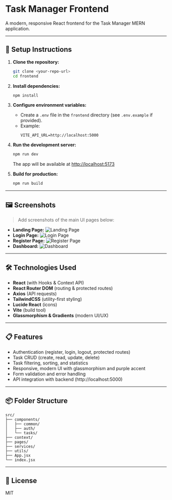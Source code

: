 # Task Manager Frontend

A modern, responsive React frontend for the Task Manager MERN application.

---

## 🚀 Setup Instructions

1. **Clone the repository:**
   ```bash
   git clone <your-repo-url>
   cd frontend
   ```
2. **Install dependencies:**
   ```bash
   npm install
   ```
3. **Configure environment variables:**
   - Create a `.env` file in the `frontend` directory (see `.env.example` if provided).
   - Example:
     ```env
     VITE_API_URL=http://localhost:5000
     ```
4. **Run the development server:**
   ```bash
   npm run dev
   ```
   The app will be available at [http://localhost:5173](http://localhost:5173)

5. **Build for production:**
   ```bash
   npm run build
   ```

---

## 🖼️ Screenshots

> Add screenshots of the main UI pages below:

- **Landing Page:**
  ![Landing Page](./screenshots/landing.png)
- **Login Page:**
  ![Login Page](./screenshots/login.png)
- **Register Page:**
  ![Register Page](./screenshots/register.png)
- **Dashboard:**
  ![Dashboard](./screenshots/dashboard.png)

---

## 🛠️ Technologies Used

- **React** (with Hooks & Context API)
- **React Router DOM** (routing & protected routes)
- **Axios** (API requests)
- **TailwindCSS** (utility-first styling)
- **Lucide React** (icons)
- **Vite** (build tool)
- **Glassmorphism & Gradients** (modern UI/UX)

---

## 📋 Features
- Authentication (register, login, logout, protected routes)
- Task CRUD (create, read, update, delete)
- Task filtering, sorting, and statistics
- Responsive, modern UI with glassmorphism and purple accent
- Form validation and error handling
- API integration with backend (http://localhost:5000)

---

## 📦 Folder Structure

```
src/
├── components/
│   ├── common/
│   ├── auth/
│   └── tasks/
├── context/
├── pages/
├── services/
├── utils/
├── App.jsx
└── index.jsx
```

---

## 📝 License
MIT
